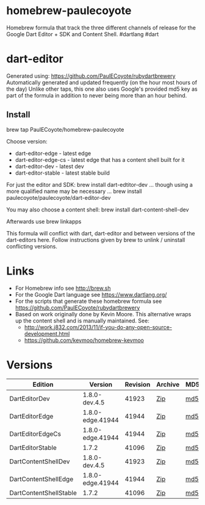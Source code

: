 homebrew-paulecoyote
====================

Homebrew formula that track the three different channels of release for the Google Dart Editor + SDK and Content Shell.  #dartlang #dart

dart-editor
===========

Generated using: https://github.com/PaulECoyote/rubydartbrewery
Automatically generated and updated frequently (on the hour most hours of the day)
Unlike other taps, this one also uses Google's provided md5 key as part of the formula in addition to never being more than an hour behind.

Install
-------
brew tap PaulECoyote/homebrew-paulecoyote

Choose version:
* dart-editor-edge - latest edge
* dart-editor-edge-cs - latest edge that has a content shell built for it
* dart-editor-dev - latest dev
* dart-editor-stable - latest stable build

For just the editor and SDK:
brew install dart-edtitor-dev
... though using a more qualified name may be necessary ...
brew install paulecoyote/paulecoyote/dart-editor-dev

You may also choose a content shell:
brew install dart-content-shell-dev

Afterwards use 
brew linkapps

This formula will conflict with dart, dart-editor and between versions of the dart-editors here.  Follow instructions given by brew to unlink / uninstall conflicting versions.

Links
=====
* For Homebrew info see http://brew.sh
* For the Google Dart language see https://www.dartlang.org/
* For the scripts that generate these homebrew formula see https://github.com/PaulECoyote/rubydartbrewery
* Based on work originally done by Kevin Moore. This alternative wraps up the content shell and is manually maintained.  See: 
    * http://work.j832.com/2013/11/if-you-do-any-open-source-development.html
    * https://github.com/kevmoo/homebrew-kevmoo

Versions
========
| Edition | Version | Revision | Archive | MD5 | Notes |
| ------- | ------- | -------- | ------- | --- | ----- |
| DartEditorDev | 1.8.0-dev.4.5 | 41923 | [Zip](https://storage.googleapis.com/dart-archive/channels/dev/release/41923/editor/darteditor-macos-x64.zip) | [md5](https://storage.googleapis.com/dart-archive/channels/dev/release/41923/editor/darteditor-macos-x64.zip.md5sum) | [Changes](https://storage.googleapis.com/dart-archive/channels/dev/release/latest/changelog.html) |
| DartEditorEdge | 1.8.0-edge.41944 | 41944 | [Zip](https://storage.googleapis.com/dart-archive/channels/be/raw/41944/editor/darteditor-macos-x64.zip) | [md5](https://storage.googleapis.com/dart-archive/channels/be/raw/41944/editor/darteditor-macos-x64.zip.md5sum) | - |
| DartEditorEdgeCs | 1.8.0-edge.41944 | 41944 | [Zip](https://storage.googleapis.com/dart-archive/channels/be/raw/41944/editor/darteditor-macos-x64.zip) | [md5](https://storage.googleapis.com/dart-archive/channels/be/raw/41944/editor/darteditor-macos-x64.zip.md5sum) | - |
| DartEditorStable | 1.7.2 | 41096 | [Zip](https://storage.googleapis.com/dart-archive/channels/stable/release/41096/editor/darteditor-macos-x64.zip) | [md5](https://storage.googleapis.com/dart-archive/channels/stable/release/41096/editor/darteditor-macos-x64.zip.md5sum) | [Changes](https://storage.googleapis.com/dart-archive/channels/stable/release/latest/changelog.html) |
| DartContentShellDev | 1.8.0-dev.4.5 | 41923 | [Zip](https://storage.googleapis.com/dart-archive/channels/dev/release/41923/dartium/content_shell-macos-ia32-release.zip) | [md5](https://storage.googleapis.com/dart-archive/channels/dev/release/41923/dartium/content_shell-macos-ia32-release.zip.md5sum) | - |
| DartContentShellEdge | 1.8.0-edge.41944 | 41944 | [Zip](https://storage.googleapis.com/dart-archive/channels/be/raw/41944/dartium/content_shell-macos-ia32-release.zip) | [md5](https://storage.googleapis.com/dart-archive/channels/be/raw/41944/dartium/content_shell-macos-ia32-release.zip.md5sum) | - |
| DartContentShellStable | 1.7.2 | 41096 | [Zip](https://storage.googleapis.com/dart-archive/channels/stable/release/41096/dartium/content_shell-macos-ia32-release.zip) | [md5](https://storage.googleapis.com/dart-archive/channels/stable/release/41096/dartium/content_shell-macos-ia32-release.zip.md5sum) | - |

